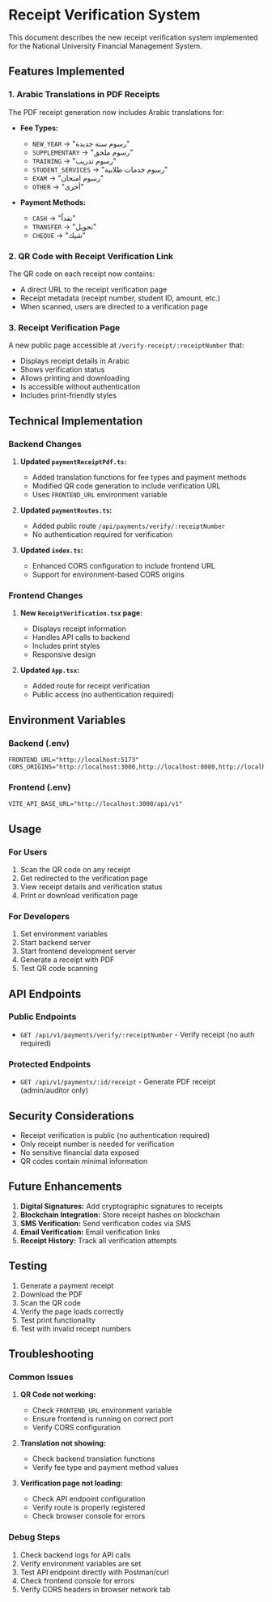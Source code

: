 # Receipt Verification System

This document describes the new receipt verification system implemented for the National University Financial Management System.

## Features Implemented

### 1. Arabic Translations in PDF Receipts

The PDF receipt generation now includes Arabic translations for:

- **Fee Types:**

  - `NEW_YEAR` → "رسوم سنة جديدة"
  - `SUPPLEMENTARY` → "رسوم ملحق"
  - `TRAINING` → "رسوم تدريب"
  - `STUDENT_SERVICES` → "رسوم خدمات طلابية"
  - `EXAM` → "رسوم امتحان"
  - `OTHER` → "أخرى"

- **Payment Methods:**
  - `CASH` → "نقداً"
  - `TRANSFER` → "تحويل"
  - `CHEQUE` → "شيك"

### 2. QR Code with Receipt Verification Link

The QR code on each receipt now contains:

- A direct URL to the receipt verification page
- Receipt metadata (receipt number, student ID, amount, etc.)
- When scanned, users are directed to a verification page

### 3. Receipt Verification Page

A new public page accessible at `/verify-receipt/:receiptNumber` that:

- Displays receipt details in Arabic
- Shows verification status
- Allows printing and downloading
- Is accessible without authentication
- Includes print-friendly styles

## Technical Implementation

### Backend Changes

1. **Updated `paymentReceiptPdf.ts`:**

   - Added translation functions for fee types and payment methods
   - Modified QR code generation to include verification URL
   - Uses `FRONTEND_URL` environment variable

2. **Updated `paymentRoutes.ts`:**

   - Added public route `/api/payments/verify/:receiptNumber`
   - No authentication required for verification

3. **Updated `index.ts`:**
   - Enhanced CORS configuration to include frontend URL
   - Support for environment-based CORS origins

### Frontend Changes

1. **New `ReceiptVerification.tsx` page:**

   - Displays receipt information
   - Handles API calls to backend
   - Includes print styles
   - Responsive design

2. **Updated `App.tsx`:**
   - Added route for receipt verification
   - Public access (no authentication required)

## Environment Variables

### Backend (.env)

```env
FRONTEND_URL="http://localhost:5173"
CORS_ORIGINS="http://localhost:3000,http://localhost:8080,http://localhost:8081,http://localhost:5173"
```

### Frontend (.env)

```env
VITE_API_BASE_URL="http://localhost:3000/api/v1"
```

## Usage

### For Users

1. Scan the QR code on any receipt
2. Get redirected to the verification page
3. View receipt details and verification status
4. Print or download verification page

### For Developers

1. Set environment variables
2. Start backend server
3. Start frontend development server
4. Generate a receipt with PDF
5. Test QR code scanning

## API Endpoints

### Public Endpoints

- `GET /api/v1/payments/verify/:receiptNumber` - Verify receipt (no auth required)

### Protected Endpoints

- `GET /api/v1/payments/:id/receipt` - Generate PDF receipt (admin/auditor only)

## Security Considerations

- Receipt verification is public (no authentication required)
- Only receipt number is needed for verification
- No sensitive financial data exposed
- QR codes contain minimal information

## Future Enhancements

1. **Digital Signatures:** Add cryptographic signatures to receipts
2. **Blockchain Integration:** Store receipt hashes on blockchain
3. **SMS Verification:** Send verification codes via SMS
4. **Email Verification:** Email verification links
5. **Receipt History:** Track all verification attempts

## Testing

1. Generate a payment receipt
2. Download the PDF
3. Scan the QR code
4. Verify the page loads correctly
5. Test print functionality
6. Test with invalid receipt numbers

## Troubleshooting

### Common Issues

1. **QR Code not working:**

   - Check `FRONTEND_URL` environment variable
   - Ensure frontend is running on correct port
   - Verify CORS configuration

2. **Translation not showing:**

   - Check backend translation functions
   - Verify fee type and payment method values

3. **Verification page not loading:**
   - Check API endpoint configuration
   - Verify route is properly registered
   - Check browser console for errors

### Debug Steps

1. Check backend logs for API calls
2. Verify environment variables are set
3. Test API endpoint directly with Postman/curl
4. Check frontend console for errors
5. Verify CORS headers in browser network tab
